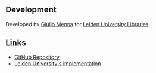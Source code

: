 ## Development

Developed by [Giulio Menna](https://www.linkedin.com/in/giuliomenna) for [Leiden University Libraries](https://www.library.universiteitleiden.nl/).  

## Links

* [GitHub Repository](https://github.com/LeidenUniversityLibrary/Alma-Acquisitions-Open-Source)
* [Leiden University's implementation](https://acquisitions.library.universiteitleiden.nl/latest)